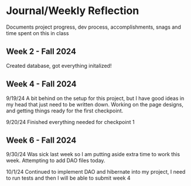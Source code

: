 # Journal/Weekly Reflection
Documents project progress, dev process, accomplishments, snags and time spent on this in class

## Week 2 - Fall 2024
Created database, got everything initalized!

## Week 4 - Fall 2024
9/19/24 A bit behind on the setup for this project, but I have good ideas in my head that just need to be written down. Working on the page designs, and 
getting things ready for the first checkpoint.

9/20/24 Finished everything needed for checkpoint 1

## Week 6 - Fall 2024
9/30/24 Was sick last week so I am putting aside extra time to work this week. Attempting to add DAO files today. 

10/1/24 Continued to implement DAO and hibernate into my project, I need to run tests and then I will be able to submit week 4
